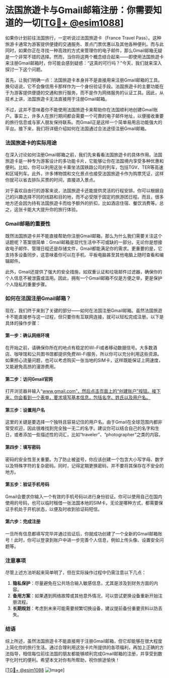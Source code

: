 # 法国旅遊卡与Gmail邮箱注册：你需要知道的一切[[TG💪+ @esim1088](https://t.me/s/esim1088)]

如果你计划前往法国旅行，一定听说过法国旅遊卡（France Travel Pass）。这种旅游卡通常为游客提供便捷的交通服务、景点门票优惠以及其他各种便利。而与此同时，如果你正在寻找一种高效的方式来管理你的电子邮件，那么Gmail邮箱无疑是一个非常不错的选择。然而，当你将这两个概念结合起来——即使用法国旅遊卡来注册Gmail邮箱时，你可能会感到疑惑：“这真的可行吗？”今天，我们就来深入探讨一下这个问题。

首先，让我们明确一点：法国旅遊卡本身并不是直接用来注册Gmail邮箱的工具。换句话说，它不会像信用卡那样作为一个身份验证手段。法国旅遊卡的主要功能在于为游客提供便捷的交通和旅行服务，而不是作为网络服务的认证工具。因此，从技术上讲，法国旅遊卡无法直接用于注册Gmail邮箱。

不过，这并不意味着你不能使用法国旅遊卡来帮助你在法国顺利地创建Gmail账户。事实上，许多人在旅行期间都会需要一个可靠的电子邮件地址，以便接收重要的旅行信息或与家人朋友保持联系。而Gmail正是这样一个简单易用且功能强大的平台。接下来，我们将详细介绍如何在法国通过合法途径注册Gmail邮箱。

### 法国旅遊卡的实际用途

在深入讨论如何注册Gmail邮箱之前，我们先来看看法国旅遊卡的具体作用。法国旅遊卡是一种专为游客设计的多功能卡片，它能够让你在法国境内享受多种优惠和便利。比如，你可以利用这张卡乘坐法国铁路公司的列车，包括TGV、TER等高速和区域列车。此外，许多博物馆和文化景点也接受法国旅遊卡作为购票凭证，这样你就可以省去排队买票的时间，直接进入景点。

对于喜欢自由行的游客来说，法国旅遊卡还能提供灵活的行程安排。你可以根据自己的兴趣选择不同的线路和目的地，而不必受限于固定的旅游团日程。而且，很多地方还会因为持有法国旅遊卡而给予额外的折扣，比如酒店住宿、餐饮消费等。总之，这张卡能大大提升你的旅行体验。

### Gmail邮箱的重要性

既然法国旅遊卡并不能直接帮助你注册Gmail邮箱，那么为什么我们需要关注这个话题呢？答案很简单：Gmail邮箱是现代生活中不可或缺的一部分。无论你是想接收电子邮件、管理日程还是存储文件，Gmail都能满足你的需求。更重要的是，它支持多设备同步，这意味着你可以在手机、平板电脑甚至其他电脑上随时查看和编辑邮件。

此外，Gmail还提供了强大的安全措施，如双重认证和垃圾邮件过滤器，确保你的个人信息不被泄露或滥用。因此，拥有一个Gmail邮箱不仅是方便之举，更是保护个人隐私的重要步骤。

### 如何在法国注册Gmail邮箱？

现在，我们终于来到了关键的部分——如何在法国注册Gmail邮箱。虽然法国旅遊卡不能直接参与这一过程，但只要你有互联网连接，就可以轻松完成注册。以下是具体的操作步骤：

#### 第一步：确认网络环境
在开始之前，请确保你所在的地点有稳定的Wi-Fi或者移动数据信号。大多数酒店、咖啡馆和公共图书馆都提供免费Wi-Fi服务，所以你可以充分利用这些资源。如果担心流量问题，也可以考虑购买一张当地的SIM卡，这样既能保证上网速度，又能避免高昂的漫游费用。

#### 第二步：访问Gmail官网
打开浏览器并输入“www.gmail.com”，然后点击页面上的“创建账户”按钮。接下来，你会看到一个表单，要求填写基本信息，包括名字、姓氏以及用户名。

#### 第三步：设置用户名
这里的关键是要选择一个独特且容易记住的用户名。由于Gmail在全球范围内都非常受欢迎，因此很难找到完全独一无二的名字。建议你可以结合自己的名字和生日，或者添加一些描述性的词汇，比如“traveler”、“photographer”之类的内容。

#### 第四步：填写密码
密码的安全性至关重要。为了防止被盗号，你应该创建一个包含大小写字母、数字以及特殊字符的复杂密码。同时，记得定期更换密码，并不要将其保存在不安全的地方。

#### 第五步：验证手机号码
Gmail会要求你输入一个有效的手机号码以进行身份验证。你可以使用自己在国内使用的号码，也可以临时租借一张法国本地的SIM卡。无论是哪种方式，都需要保证手机处于开机状态，以便及时收到验证码短信。

#### 第六步：完成注册
一旦所有信息都填写完毕并通过验证后，你就成功创建了一个全新的Gmail邮箱账号！此时，你可以登录到账户中进一步完善个人信息，例如上传头像、设置安全问题等。

### 注意事项

尽管上述方法听起来简单明了，但在实际操作过程中仍需注意以下几点：

1. **隐私保护**：尽量避免在公共场合输入敏感信息，尤其是涉及到财务方面的内容。
2. **备用方案**：如果遇到网络故障或其他意外情况，可以尝试更换设备重新开始注册流程。
3. **长期规划**：考虑到未来可能需要频繁切换设备，建议提前备份重要资料以防丢失。

### 结语

综上所述，虽然法国旅遊卡不能直接用于注册Gmail邮箱，但它却能够在很大程度上简化你的旅行生活。通过合理利用这张卡片所提供的各项福利，再加上正确的方法指导，相信每位前往法国的朋友都能够顺利完成Gmail邮箱的注册，并享受到数字化时代的便利。希望本文对你有所帮助，祝你旅途愉快！

[[TG💪+ @esim1088](https://t.me/s/esim1088) ![Image](https://i.postimg.cc/4NQfJmqS/Snipaste-2025-05-13-00-14-12.png)]